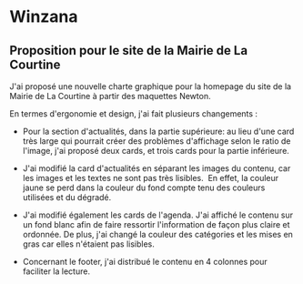 # Winzana

## Proposition pour le site de la Mairie de La Courtine

J'ai proposé une nouvelle charte graphique pour la homepage du site de la Mairie de La Courtine à partir des maquettes Newton.

En termes d'ergonomie et design, j'ai fait plusieurs changements : 

* Pour la section d'actualités, dans la partie supérieure: au lieu d'une card très large qui pourrait créer des problèmes d'affichage selon le ratio de l'image, j'ai proposé deux cards, et trois cards pour la partie inférieure. 

* J'ai modifié la card d'actualités en séparant les images du contenu, car les images et les textes ne sont pas très lisibles.  En effet, la couleur jaune se perd dans la couleur du fond compte tenu des couleurs utilisées et du dégradé.

* J'ai modifié également les cards de l'agenda. J'ai affiché le contenu sur un fond blanc afin de faire ressortir l'information de façon plus claire et ordonnée. De plus, j'ai changé la couleur des catégories et les mises en gras car elles n'étaient pas lisibles.

* Concernant le footer, j'ai distribué le contenu en 4 colonnes pour faciliter la lecture.